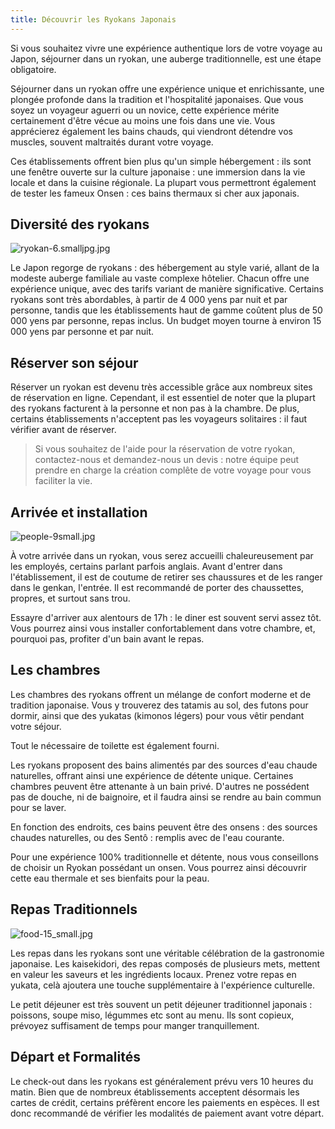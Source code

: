 ```yaml
---
title: Découvrir les Ryokans Japonais
---
```


Si vous souhaitez vivre une expérience authentique lors de votre voyage au Japon, séjourner dans un ryokan, une auberge traditionnelle, est une étape obligatoire.
<!--more-->

Séjourner dans un ryokan offre une expérience unique et enrichissante, une plongée profonde dans la tradition et l'hospitalité japonaises. Que vous soyez un voyageur aguerri ou un novice, cette expérience mérite certainement d'être vécue au moins une fois dans une vie. Vous apprécierez également les bains chauds, qui viendront détendre vos muscles, souvent maltraités durant votre voyage.

Ces établissements offrent bien plus qu'un simple hébergement : ils sont une fenêtre ouverte sur la culture japonaise : une immersion dans la vie locale et dans la cuisine régionale. La plupart vous permettront également de tester les fameux Onsen : ces bains thermaux si cher aux japonais.

## Diversité des ryokans

![ryokan-6.smalljpg.jpg](/images/ryokan-6.smalljpg.jpg)

Le Japon regorge de ryokans : des hébergement au style varié, allant de la modeste auberge familiale au vaste complexe hôtelier. Chacun offre une expérience unique, avec des tarifs variant de manière significative. Certains ryokans sont très abordables, à partir de 4 000 yens par nuit et par personne, tandis que les établissements haut de gamme coûtent plus de 50 000 yens par personne, repas inclus.
Un budget moyen tourne à environ 15 000 yens par personne et par nuit.

## Réserver son séjour

Réserver un ryokan est devenu très accessible grâce aux nombreux sites de réservation en ligne. Cependant, il est essentiel de noter que la plupart des ryokans facturent à la personne et non pas à la chambre. De plus, certains établissements n'acceptent pas les voyageurs solitaires : il faut vérifier avant de réserver.

> Si vous souhaitez de l'aide pour la réservation de votre ryokan, contactez-nous et demandez-nous un devis : notre équipe peut prendre en charge la création complête de votre voyage pour vous faciliter la vie.

## Arrivée et installation

![people-9small.jpg](/images/people-9small.jpg)

À votre arrivée dans un ryokan, vous serez accueilli chaleureusement par les employés, certains parlant parfois anglais. Avant d'entrer dans l'établissement, il est de coutume de retirer ses chaussures et de les ranger dans le genkan, l'entrée. Il est recommandé de porter des chaussettes, propres, et surtout sans trou.

Essayre d'arriver aux alentours de 17h : le diner est souvent servi assez tôt. Vous pourrez ainsi vous installer confortablement dans votre chambre, et, pourquoi pas, profiter d'un bain avant le repas.

## Les chambres

Les chambres des ryokans offrent un mélange de confort moderne et de tradition japonaise. Vous y trouverez des tatamis au sol, des futons pour dormir, ainsi que des yukatas (kimonos légers) pour vous vêtir pendant votre séjour.

Tout le nécessaire de toilette est également fourni.

Les ryokans proposent des bains alimentés par des sources d'eau chaude naturelles, offrant ainsi une expérience de détente unique. Certaines chambres peuvent être attenante à un bain privé. D'autres ne possédent pas de douche, ni de baignoire, et il faudra ainsi se rendre au bain commun pour se laver.

En fonction des endroits, ces bains peuvent être des onsens : des sources chaudes naturelles, ou des Sentô : remplis avec de l'eau courante.

Pour une expérience 100% traditionnelle et détente, nous vous conseillons de choisir un Ryokan possédant un onsen. Vous pourrez ainsi découvrir cette eau thermale et ses bienfaits pour la peau.

## Repas Traditionnels

![food-15_small.jpg](/images/food-15_small.jpg)

Les repas dans les ryokans sont une véritable célébration de la gastronomie japonaise. Les kaisekidori, des repas composés de plusieurs mets, mettent en valeur les saveurs et les ingrédients locaux. Prenez votre repas en yukata, celà ajoutera une touche supplémentaire à l'expérience culturelle.

Le petit déjeuner est très souvent un petit déjeuner traditionnel japonais : poissons, soupe miso, légummes etc sont au menu. Ils sont copieux, prévoyez suffisament de temps pour manger tranquillement.  

## Départ et Formalités

Le check-out dans les ryokans est généralement prévu vers 10 heures du matin. Bien que de nombreux établissements acceptent désormais les cartes de crédit, certains préfèrent encore les paiements en espèces. Il est donc recommandé de vérifier les modalités de paiement avant votre départ.
